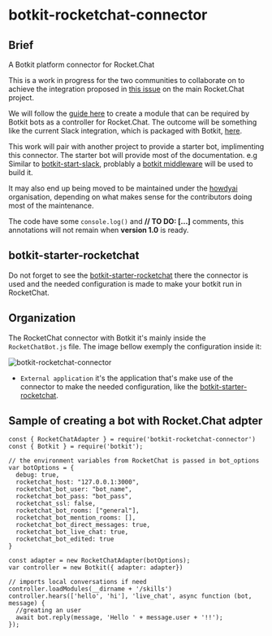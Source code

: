 # botkit-rocketchat-connector

## Brief
A Botkit platform connector for Rocket.Chat

This is a work in progress for the two communities to collaborate on to achieve the integration proposed in [this issue](https://github.com/RocketChat/Rocket.Chat/issues/9937) on the main Rocket.Chat project.

We will follow the [guide here](https://botkit.ai/docs/howto/build_connector.html) to create a module that can be required by Botkit bots as a controller for Rocket.Chat. The outcome will be something like the current Slack integration, which is packaged with Botkit, [here](https://github.com/howdyai/botkit/blob/master/lib/SlackBot.js).

This work will pair with another project to provide a starter bot, implimenting this connector. The starter bot will provide most of the documentation. e.g Similar to [botkit-start-slack](https://github.com/howdyai/botkit-starter-slack), problably a [botkit middleware](https://github.com/howdyai/botkit/blob/master/docs/readme-middlewares.md) will be used to build it.

It may also end up being moved to be maintained under the [howdyai](https://github.com/howdyai) organisation, depending on what makes sense for the contributors doing most of the maintenance.

The code have some `console.log()` and **// TO DO: [...]** comments, this annotations will not remain when **version 1.0** is ready.

## botkit-starter-rocketchat

Do not forget to see the [botkit-starter-rocketchat](https://github.com/RocketChat/botkit-starter-rocketchat) there the connector is used and the needed configuration is made to make your botkit run in RocketChat.

## Organization

The RocketChat connector with Botkit it's mainly inside the `RocketChatBot.js` file. The image bellow exemply the configuration inside it:

![botkit-rocketchat-connector](https://github.com/RocketChat/botkit-rocketchat-connector/wiki/images/botkit-rocketchat-connector.png)

* `External application` it's the application that's make use of the connector to make the needed configuration, like the [botkit-starter-rocketchat](https://github.com/RocketChat/botkit-starter-rocketchat).

## Sample of creating a bot with Rocket.Chat adpter

```
const { RocketChatAdapter } = require('botkit-rocketchat-connector')
const { Botkit } = require('botkit');

// the environment variables from RocketChat is passed in bot_options
var botOptions = {
  debug: true,
  rocketchat_host: "127.0.0.1:3000",
  rocketchat_bot_user: "bot_name",
  rocketchat_bot_pass: "bot_pass",
  rocketchat_ssl: false,
  rocketchat_bot_rooms: ["general"],
  rocketchat_bot_mention_rooms: [],
  rocketchat_bot_direct_messages: true,
  rocketchat_bot_live_chat: true,
  rocketchat_bot_edited: true
}

const adapter = new RocketChatAdapter(botOptions);
var controller = new Botkit({ adapter: adapter})

// imports local conversations if need
controller.loadModules(__dirname + '/skills')
controller.hears(['hello', 'hi'], 'live_chat', async function (bot, message) {
  //greating an user  
  await bot.reply(message, 'Hello ' + message.user + '!!');
});

```

